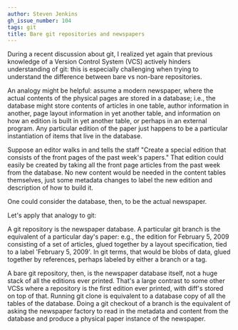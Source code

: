 ```yaml
---
author: Steven Jenkins
gh_issue_number: 104
tags: git
title: Bare git repositories and newspapers
---
```


During a recent discussion about git, I realized yet again that previous knowledge of a Version Control System (VCS) actively hinders understanding of git: this is especially challenging when trying to understand the difference between bare vs non-bare repositories.

An analogy might be helpful:  assume a modern newspaper, where the actual contents of the physical pages are stored in a database; i.e., the database might store contents of articles in one table, author information in another, page layout information in yet another table, and information on how an edition is built in yet another table, or perhaps in an external program.  Any particular edition of the paper just happens to be a particular instantiation of items that live in the database.

Suppose an editor walks in and tells the staff "Create a special edition that consists of the front pages of the past week's papers."  That edition could easily be created by taking all the front page articles from the past week from the database.   No new content would be needed in the content tables themselves, just some metadata changes to label the new edition and description of how to build it.

One could consider the database, then, to be the actual newspaper.

Let's apply that analogy to git:

A git repository is the newspaper database.  A particular git branch is the equivalent of a particular day's  paper:  e.g., the edition for February 5, 2009 consisting of a set of articles, glued together by a layout specification, tied to a label 'February 5, 2009'.  In git terms, that would be blobs of data, glued together by references,  perhaps labeled by either a branch or a tag.

A bare git repository, then, is the newspaper database itself, not a huge stack of all the editions ever printed.  That's a large contrast to some other VCSs where a repository is the first edition ever printed, with diff's stored on top of that.  Running git clone is equivalent to a database copy of all the tables of the database.   Doing a git checkout of a branch is the equivalent of asking the newspaper factory to read in the metadata and content from the database and produce a physical paper instance of the newspaper.
